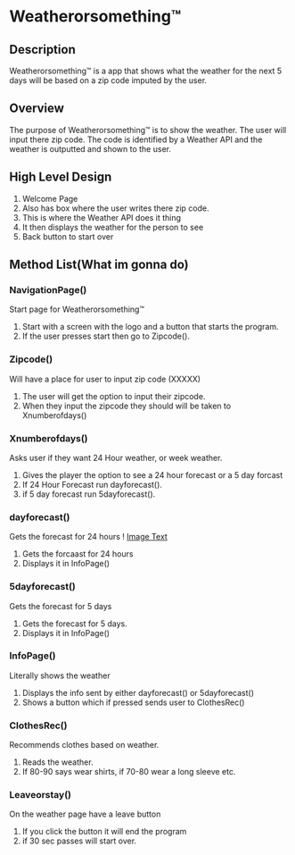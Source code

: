 # Weatherorsomething™

## Description

Weatherorsomething™ is a app that shows what the weather for the next 5 days will be based on a zip code imputed by the user. 

## Overview

The purpose of Weatherorsomething™ is to show the weather. The user will input there zip code. The code is identified by a Weather API and
the weather is outputted and shown to the user. 

##  High Level Design 

1. Welcome Page
2. Also has box where the user writes there zip code.
3. This is where the Weather API does it thing
4. It then displays the weather for the person to see
5. Back button to start over

## Method List(What im gonna do)

### NavigationPage()
Start page for Weatherorsomething™

1. Start with a screen with the logo and a button that starts the program. 
2. If the user presses start then go to Zipcode().

### Zipcode()
Will have a place for user to input zip code (XXXXX)

1. The user will get the option to input their zipcode.
2. When they input the zipcode they should will be taken to Xnumberofdays()

### Xnumberofdays()
Asks user if they want 24 Hour weather, or week weather. 

1. Gives the player the option to see a 24 hour forecast or a 5 day forcast 
2. If 24 Hour Forecast run dayforecast().
3. if 5 day forecast run 5dayforecast().

### dayforecast()
Gets the forecast for 24 hours
! [Image Text](nav.png)
1. Gets the forcaast for 24 hours
2. Displays it in InfoPage()

### 5dayforecast()
Gets the forecast for 5 days

1. Gets the forecast for 5 days.
2. Displays it in InfoPage()

### InfoPage()
Literally shows the weather

1. Displays the info sent by either dayforecast() or 5dayforecast()
2. Shows a button which if pressed sends user to ClothesRec()

### ClothesRec()
Recommends clothes based on weather. 

1. Reads the weather.
2. If 80-90 says wear shirts, if 70-80 wear a long sleeve etc. 

### Leaveorstay()
On the weather page have a leave button

1. If you click the button it will end the program
2. if 30 sec passes will start over. 




